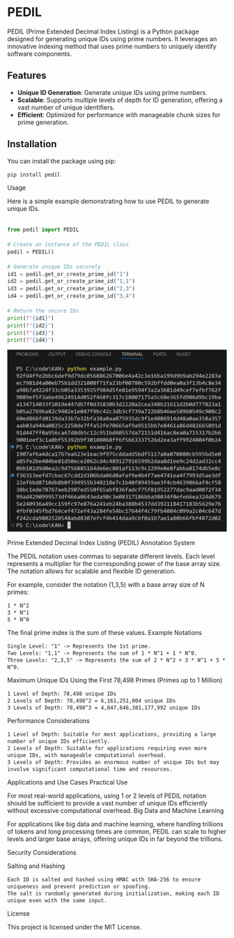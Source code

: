 # PEDIL

PEDIL (Prime Extended Decimal Index Listing) is a Python package designed for generating unique IDs using prime numbers. It leverages an innovative indexing method that uses prime numbers to uniquely identify software components.

## Features

- **Unique ID Generation**: Generate unique IDs using prime numbers.
- **Scalable**: Supports multiple levels of depth for ID generation, offering a vast number of unique identifiers.
- **Efficient**: Optimized for performance with manageable chunk sizes for prime generation.

## Installation

You can install the package using pip:

```sh
pip install pedil
```

Usage

Here is a simple example demonstrating how to use PEDIL to generate unique IDs.

```python

from pedil import PEDIL

# Create an instance of the PEDIL class
pedil = PEDIL()

# Generate unique IDs securely
id1 = pedil.get_or_create_prime_id("1")
id2 = pedil.get_or_create_prime_id("1,1")
id3 = pedil.get_or_create_prime_id("2,3")
id4 = pedil.get_or_create_prime_id("3,4")

# Return the secure IDs
print(f"{id1}")
print(f"{id2}")
print(f"{id3}")
print(f"{id4}")
```

![example](1.png)

Prime Extended Decimal Index Listing (PEDIL)
Annotation System

The PEDIL notation uses commas to separate different levels. Each level represents a multiplier for the corresponding power of the base array size. The notation allows for scalable and flexible ID generation.

For example, consider the notation (1,3,5) with a base array size of N primes:

    1 * N^2
    3 * N^1
    5 * N^0

The final prime index is the sum of these values.
Example Notations

    Single Level: "1" -> Represents the 1st prime.
    Two Levels: "1,1" -> Represents the sum of 1 * N^1 + 1 * N^0.
    Three Levels: "2,3,5" -> Represents the sum of 2 * N^2 + 3 * N^1 + 5 * N^0.

Maximum Unique IDs
Using the First 78,498 Primes (Primes up to 1 Million)

    1 Level of Depth: 78,498 unique IDs
    2 Levels of Depth: 78,498^2 = 6,161,251,004 unique IDs
    3 Levels of Depth: 78,498^3 = 4,847,646,381,177,992 unique IDs

Performance Considerations

    1 Level of Depth: Suitable for most applications, providing a large number of unique IDs efficiently.
    2 Levels of Depth: Suitable for applications requiring even more unique IDs, with manageable computational overhead.
    3 Levels of Depth: Provides an enormous number of unique IDs but may involve significant computational time and resources.

Applications and Use Cases
Practical Use

For most real-world applications, using 1 or 2 levels of PEDIL notation should be sufficient to provide a vast number of unique IDs efficiently without excessive computational overhead.
Big Data and Machine Learning

For applications like big data and machine learning, where handling trillions of tokens and long processing times are common, PEDIL can scale to higher levels and larger base arrays, offering unique IDs in far beyond the trillions.

Security Considerations

Salting and Hashing

    Each ID is salted and hashed using HMAC with SHA-256 to ensure uniqueness and prevent prediction or spoofing.
    The salt is randomly generated during initialization, making each ID unique even with the same input.

License

This project is licensed under the MIT License.
